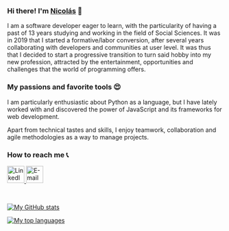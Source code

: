 ### Hi there! I'm [Nicolás](https://www.linkedin.com/in/nicolasportela) 👋

I am a software developer eager to learn, with the particularity of having a past of 13 years studying and working in the field of Social Sciences. It was in 2019 that I started a formative/labor conversion, after several years collaborating with developers and communities at user level. It was thus that I decided to start a progressive transition to turn said hobby into my new profession, attracted by the entertainment, opportunities and challenges that the world of programming offers.


### My passions and favorite tools 😍
I am particularly enthusiastic about Python as a language, but I have lately worked with and discovered the power of JavaScript and its frameworks for web development.

Apart from technical tastes and skills, I enjoy teamwork, collaboration and agile methodologies as a way to manage projects.


### How to reach me 📞
<a href="https://www.linkedin.com/in/nicolasportela"><img src="https://i.imgur.com/M44jSX8.png" alt="LinkedIn" width="40" height="40"/> <a href="mailto:nicolasportelam@gmail.com"><img src="https://i.imgur.com/VqrjIxO.png" alt="E-mail" width="40" height="40"/>

<br>

[![My GitHub stats](https://github-readme-stats.vercel.app/api?username=nicolasportela&hide=issues&show_icons=true&theme=vision-friendly-dark&count_private=true&include_all_commits=true&custom_title=My%20GitHub%20stats)](https://github.com/nicolasportela)

[![My top languages](https://github-readme-stats.vercel.app/api/top-langs/?username=nicolasportela&hide=MATLAB,Assembly&langs_count=10&&theme=vision-friendly-dark&custom_title=My%20top%20languages&card_width=495&exclude_repo=sorting_algorithms,binary_trees,monty,shell_exercises,simple_shell,printf)](https://github.com/nicolasportela)
